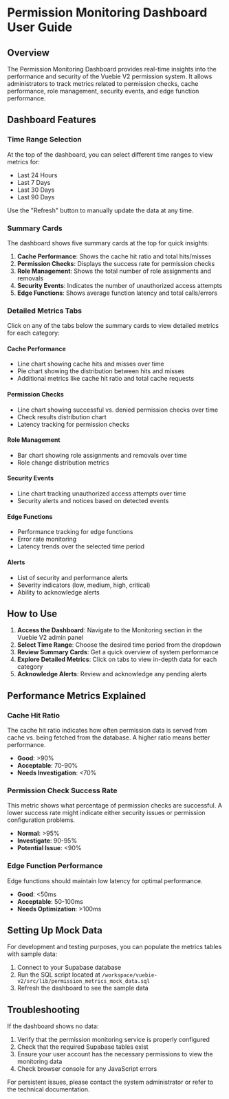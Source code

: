 # Permission Monitoring Dashboard User Guide

## Overview

The Permission Monitoring Dashboard provides real-time insights into the performance and security of the Vuebie V2 permission system. It allows administrators to track metrics related to permission checks, cache performance, role management, security events, and edge function performance.

## Dashboard Features

### Time Range Selection

At the top of the dashboard, you can select different time ranges to view metrics for:
- Last 24 Hours
- Last 7 Days
- Last 30 Days
- Last 90 Days

Use the "Refresh" button to manually update the data at any time.

### Summary Cards

The dashboard shows five summary cards at the top for quick insights:

1. **Cache Performance**: Shows the cache hit ratio and total hits/misses
2. **Permission Checks**: Displays the success rate for permission checks
3. **Role Management**: Shows the total number of role assignments and removals
4. **Security Events**: Indicates the number of unauthorized access attempts
5. **Edge Functions**: Shows average function latency and total calls/errors

### Detailed Metrics Tabs

Click on any of the tabs below the summary cards to view detailed metrics for each category:

#### Cache Performance

- Line chart showing cache hits and misses over time
- Pie chart showing the distribution between hits and misses
- Additional metrics like cache hit ratio and total cache requests

#### Permission Checks

- Line chart showing successful vs. denied permission checks over time
- Check results distribution chart
- Latency tracking for permission checks

#### Role Management

- Bar chart showing role assignments and removals over time
- Role change distribution metrics

#### Security Events

- Line chart tracking unauthorized access attempts over time
- Security alerts and notices based on detected events

#### Edge Functions

- Performance tracking for edge functions
- Error rate monitoring
- Latency trends over the selected time period

#### Alerts

- List of security and performance alerts
- Severity indicators (low, medium, high, critical)
- Ability to acknowledge alerts

## How to Use

1. **Access the Dashboard**: Navigate to the Monitoring section in the Vuebie V2 admin panel
2. **Select Time Range**: Choose the desired time period from the dropdown
3. **Review Summary Cards**: Get a quick overview of system performance
4. **Explore Detailed Metrics**: Click on tabs to view in-depth data for each category
5. **Acknowledge Alerts**: Review and acknowledge any pending alerts

## Performance Metrics Explained

### Cache Hit Ratio

The cache hit ratio indicates how often permission data is served from cache vs. being fetched from the database. A higher ratio means better performance.

- **Good**: >90%
- **Acceptable**: 70-90%
- **Needs Investigation**: <70%

### Permission Check Success Rate

This metric shows what percentage of permission checks are successful. A lower success rate might indicate either security issues or permission configuration problems.

- **Normal**: >95%
- **Investigate**: 90-95%
- **Potential Issue**: <90%

### Edge Function Performance

Edge functions should maintain low latency for optimal performance.

- **Good**: <50ms
- **Acceptable**: 50-100ms
- **Needs Optimization**: >100ms

## Setting Up Mock Data

For development and testing purposes, you can populate the metrics tables with sample data:

1. Connect to your Supabase database
2. Run the SQL script located at `/workspace/vuebie-v2/src/lib/permission_metrics_mock_data.sql`
3. Refresh the dashboard to see the sample data

## Troubleshooting

If the dashboard shows no data:

1. Verify that the permission monitoring service is properly configured
2. Check that the required Supabase tables exist
3. Ensure your user account has the necessary permissions to view the monitoring data
4. Check browser console for any JavaScript errors

For persistent issues, please contact the system administrator or refer to the technical documentation.